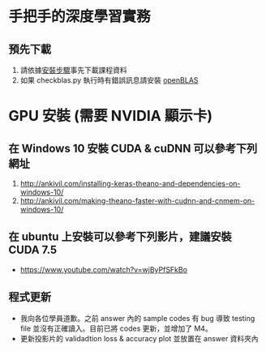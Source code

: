 # 手把手的深度學習實務
## 預先下載
1. 請依據[安裝步驟](https://github.com/chihfanhsu/dnn_hand_by_hand/blob/master/cnn_preDL.pdf)事先下載課程資料
2. 如果 checkblas.py 執行時有錯誤訊息請安裝 [openBLAS](https://github.com/chihfanhsu/dnn_hand_by_hand/blob/master/openblas_install.pdf)

# GPU 安裝 (需要 NVIDIA 顯示卡)
## 在 Windows 10 安裝 CUDA & cuDNN 可以參考下列網址
1. http://ankivil.com/installing-keras-theano-and-dependencies-on-windows-10/
2. http://ankivil.com/making-theano-faster-with-cudnn-and-cnmem-on-windows-10/

## 在 ubuntu 上安裝可以參考下列影片，建議安裝 CUDA 7.5
* https://www.youtube.com/watch?v=wjByPfSFkBo

## 程式更新
* 我向各位學員道歉。之前 answer 內的 sample codes 有 bug 導致 testing file 並沒有正確讀入。目前已將 codes 更新，並增加了 M4。
* 更新投影片的 validadtion loss & accuracy plot 並放置在 answer 資料夾內
